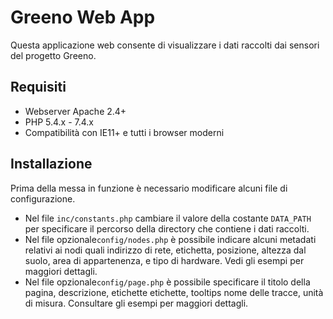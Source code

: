 # Greeno Web App

Questa applicazione web consente di visualizzare i dati raccolti dai sensori del progetto Greeno.

## Requisiti

* Webserver Apache 2.4+
* PHP 5.4.x - 7.4.x
* Compatibilità con IE11+ e tutti i browser moderni 

## Installazione

Prima della messa in funzione è necessario modificare alcuni file di configurazione.

* Nel file `inc/constants.php` cambiare il valore della costante `DATA_PATH` per specificare il percorso della directory che contiene i dati raccolti.
* Nel file opzionale`config/nodes.php` è possibile indicare alcuni metadati relativi ai nodi quali indirizzo di rete, etichetta, posizione, altezza dal suolo, area di appartenenza, e tipo di hardware. Vedi gli esempi per maggiori dettagli.
* Nel file opzionale`config/page.php` è possibile specificare il titolo della pagina, descrizione, etichette etichette, tooltips nome delle tracce, unità di misura. Consultare gli esempi per maggiori dettagli.